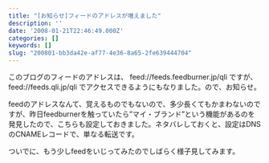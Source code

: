 ```yaml
---
title: "[お知らせ]フィードのアドレスが増えました"
description: ''
date: '2008-01-21T22:46:49.000Z'
categories: []
keywords: []
slug: "200801-bb3da42e-af77-4e36-8a65-2fe639444704"
---
```

このブログのフィードのアドレスは、 feed://feeds.feedburner.jp/qli ですが、feed://feeds.qli.jp/qli でアクセスできるようにもなりました。ので、お知らせ。

feedのアドレスなんて、覚えるものでもないので、多少長くてもかまわないのですが、昨日feedburnerを触っていたら”マイ・ブランド”という機能があるのを発見したので、こちらも設定しておきました。ネタバレしておくと、設定はDNSのCNAMEレコードで、単なる転送です。

ついでに、もう少しfeedをいじってみたのでしばらく様子見してみます。